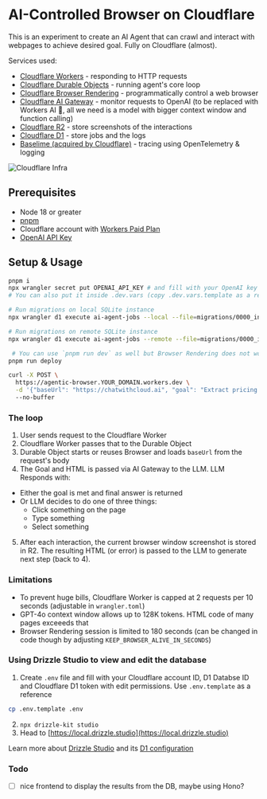# AI-Controlled Browser on Cloudflare

This is an experiment to create an AI Agent that can crawl and interact with webpages to achieve desired goal. Fully on Cloudflare (almost).

Services used:

- [Cloudflare Workers](https://developers.cloudflare.com/workers/) - responding to HTTP requests
- [Cloudflare Durable Objects](https://developers.cloudflare.com/durable-objects/) - running agent's core loop
- [Cloudflare Browser Rendering](https://developers.cloudflare.com/browser-rendering/) - programmatically control a web browser
- [Cloudflare AI Gateway](https://developers.cloudflare.com/ai-gateway/) - monitor requests to OpenAI (to be replaced with Workers AI 🤞, all we need is a model with bigger context window and function calling)
- [Cloudflare R2](https://developers.cloudflare.com/r2/) - store screenshots of the interactions
- [Cloudflare D1](https://developers.cloudflare.com/d1/) - store jobs and the logs
- [Baselime (acquired by Cloudflare)](https://baselime.io/) - tracing using OpenTelemetry & logging

![Cloudflare Infra](./diagram.png)

## Prerequisites

- Node 18 or greater
- [pnpm](https://pnpm.io/)
- Cloudflare account with [Workers Paid Plan](https://www.cloudflare.com/pl-pl/plans/developer-platform/)
- [OpenAI API Key](https://platform.openai.com/)

## Setup & Usage

```sh
pnpm i
npx wrangler secret put OPENAI_API_KEY # and fill with your OpenAI key
# You can also put it inside .dev.vars (copy .dev.vars.template as a reference)

# Run migrations on local SQLite instance
npx wrangler d1 execute ai-agent-jobs --local --file=migrations/0000_init.sql

# Run migrations on remote SQLite instance
npx wrangler d1 execute ai-agent-jobs --remote --file=migrations/0000_init.sql

 # You can use `pnpm run dev` as well but Browser Rendering does not work locally
pnpm run deploy

curl -X POST \
  https://agentic-browser.YOUR_DOMAIN.workers.dev \
  -d '{"baseUrl": "https://chatwithcloud.ai", "goal": "Extract pricing data" }' \ # Replace with your URL and goal
  --no-buffer
```

### The loop

1. User sends request to the Cloudflare Worker
2. Cloudflare Worker passes that to the Durable Object
3. Durable Object starts or reuses Browser and loads `baseUrl` from the request's body
4. The Goal and HTML is passed via AI Gateway to the LLM. LLM Responds with:

- Either the goal is met and final answer is returned
- Or LLM decides to do one of three things:
  - Click something on the page
  - Type something
  - Select something

5. After each interaction, the current browser window screenshot is stored in R2. The resulting HTML (or error) is passed to the LLM to generate next step (back to 4).

### Limitations

- To prevent huge bills, Cloudflare Worker is capped at 2 requests per 10 seconds (adjustable in `wrangler.toml`)
- GPT-4o context window allows up to 128K tokens. HTML code of many pages exceeeds that
- Browser Rendering session is limited to 180 seconds (can be changed in code though by adjusting `KEEP_BROWSER_ALIVE_IN_SECONDS`)

### Using Drizzle Studio to view and edit the database

1. Create `.env` file and fill with your Cloudflare account ID, D1 Databse ID and Cloudflare D1 token with edit permissions. Use `.env.template` as a reference

```sh
cp .env.template .env
```

2. `npx drizzle-kit studio`
3. Head to [https://local.drizzle.studio](https://local.drizzle.studio)

Learn more about [Drizzle Studio](https://orm.drizzle.team/kit-docs/overview#drizzle-studio) and its [D1 configuration](https://orm.drizzle.team/learn/guides/d1-http-with-drizzle-kit)

### Todo

- [ ] nice frontend to display the results from the DB, maybe using Hono?
